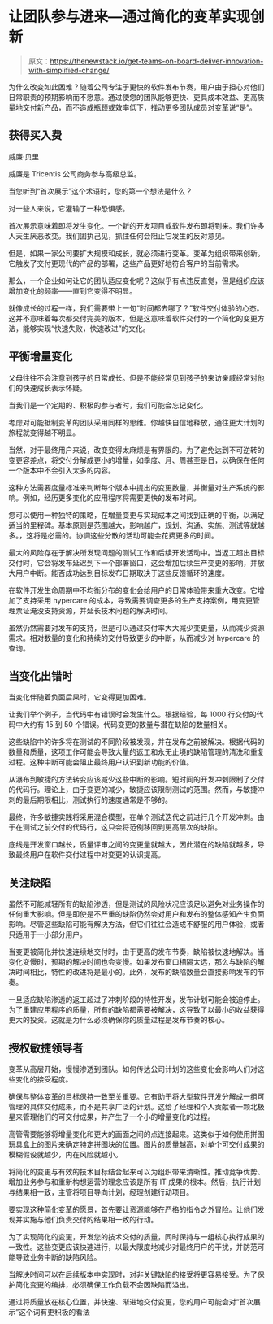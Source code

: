 # 让团队参与进来—通过简化的变革实现创新

> 原文：<https://thenewstack.io/get-teams-on-board-deliver-innovation-with-simplified-change/>

为什么改变如此困难？随着公司专注于更快的软件发布节奏，用户由于担心对他们日常职责的预期影响而不愿意。通过使您的团队能够更快、更具成本效益、更高质量地交付新产品，而不造成瓶颈或效率低下，推动更多团队成员对变革说“是”。

## **获得买入费**

威廉·贝里

威廉是 Tricentis 公司商务参与高级总监。

当您听到“首次展示”这个术语时，您的第一个想法是什么？

对一些人来说，它灌输了一种恐惧感。

首次展示意味着即将发生变化。一个新的开发项目或软件发布即将到来。我们许多人天生厌恶改变。我们固执己见，抓住任何会阻止它发生的反对意见。

但是，如果一家公司要扩大规模和成长，就必须进行变革。变革为组织带来创新。它触发了交付更现代的产品的部署，这些产品更好地符合客户的当前需求。

那么，一个企业如何让它的团队适应变化呢？这似乎有点违反直觉，但是组织应该增加变化的频率——直到它变得不明显。

就像成长的过程一样，我们需要带上一句“时间都去哪了？”软件交付体验的心态。这并不意味着每次都交付完美的版本，但是这意味着软件交付的一个简化的变更方法，能够实现“快速失败，快速改进”的文化。

## **平衡增量变化**

父母往往不会注意到孩子的日常成长。但是不能经常见到孩子的来访亲戚经常对他们的快速成长表示怀疑。

当我们是一个定期的、积极的参与者时，我们可能会忘记变化。

考虑对可能抵制变革的团队采用同样的思维。你越快自信地释放，通往更大计划的旅程就变得越不明显。

当然，对于最终用户来说，改变变得太麻烦是有界限的。为了避免达到不可逆转的变更容差点，将交付分解成更小的增量，如季度、月、周甚至是日，以确保在任何一个版本中不会引入太多的内容。

这种方法需要度量标准来判断每个版本中提出的变更数量，并衡量对生产系统的影响。例如，经历更多变化的应用程序将需要更快的发布时间。

您可以使用一种独特的策略，在增量变更与实现成本之间找到正确的平衡，以满足适当的里程碑。基本原则是范围越大，影响越广，规划、沟通、实施、测试等就越多。，这将是必需的。协调这些分散的活动可能会花费更多的时间。

最大的风险存在于解决所发现问题的测试工作和后续开发活动中。当返工超出目标交付时，它会将发布延迟到下一个部署窗口，这会增加后续生产变更的影响，并放大用户中断。能否成功达到目标发布日期取决于这些反馈循环的速度。

在软件开发生命周期中不均衡分布的变化会给用户的日常体验带来重大改变。它增加了支持采用 hypercare 的成本，导致需要调查更多的生产支持案例，用变更管理票证淹没支持资源，并延长技术问题的解决时间。

虽然仍然需要对发布的支持，但是可以通过交付率大大减少变更量，从而减少资源需求。相对数量的变化和持续的交付导致更少的中断，从而减少对 hypercare 的查询。

## **当变化出错时**

当变化伴随着负面后果时，它变得更加困难。

让我们举个例子，当代码中有错误时会发生什么。根据经验，每 1000 行交付的代码中大约有 15 到 50 个错误。代码变更的数量与潜在缺陷的数量相关。

这些缺陷中的许多将在测试的不同阶段被发现，并在发布之前被解决。根据代码的数量和质量，这项工作可能会导致大量的返工和永无止境的缺陷管理的清洗和重复过程。这种中断可能会阻止最终用户认识到新功能的价值。

从瀑布到敏捷的方法转变应该减少这些中断的影响。短时间的开发冲刺限制了交付的代码行。理论上，由于变更的减少，敏捷应该限制测试的范围。然而，与敏捷冲刺的最后期限相比，测试执行的速度通常是不够的。

最终，许多敏捷实践将采用混合模型，在单个测试迭代之前进行几个开发冲刺。由于在测试之前交付的代码行，这只会将范例移回到更高层次的缺陷。

底线是开发窗口越长，质量评审之间的变更量就越大，因此潜在的缺陷就越多，导致最终用户在软件交付过程中对变更的认识提高。

## **关注缺陷**

虽然不可能减轻所有的缺陷渗透，但是测试的风险状况应该足以避免对业务操作的任何重大影响。但是即使是不严重的缺陷仍然会对用户和发布的整体感知产生负面影响。尽管这些缺陷可能有解决方法，但它们往往会造成不舒服的用户体验，或者只适用于一小部分用户。

当变更被简化并快速连续地交付时，由于更高的发布节奏，缺陷被快速地解决。当变化变慢时，预期的解决时间也会变慢。如果发布窗口相隔太远，那么与缺陷的解决时间相比，特性的改进将是最小的。此外，发布的缺陷数量会直接影响发布的节奏。

一旦适应缺陷渗透的返工超过了冲刺阶段的特性开发，发布计划可能会被迫停止。为了重建应用程序的质量，所有的缺陷都需要被解决，这导致了以最小的收益获得更大的投资。这就是为什么必须确保你的质量过程是发布节奏的核心。

## **授权敏捷领导者**

变革从高层开始，慢慢渗透到团队。如何传达公司计划的这些变化会影响人们对这些变化的接受程度。

确保与整体变革的目标保持一致至关重要。它有助于将大型软件开发分解成一组可管理的具体交付成果，而不是共享广泛的计划。这给了经理和个人贡献者一颗北极星来管理他们的可交付成果，并产生了一个小的增量变化的过程。

高管需要能够将增量变化和更大的画面之间的点连接起来。这类似于如何使用拼图玩具盒上的图片来确定特定拼图块的位置。图片的质量越高，对单个可交付成果的模糊假设就越少，内在风险就越小。

将简化的变更与有效的技术目标结合起来可以为组织带来清晰性。推动竞争优势、增加业务参与和重新构想运营的理念应该是所有 IT 成果的根本。然后，执行计划与结果相一致，主管将项目导向计划，经理创建行动项目。

要实现这种简化变革的愿景，首先要让资源能够在严格的指令之外冒险。让他们发现并实施与他们负责交付的结果相一致的行动。

为了实现简化的变更，开发您的技术交付的质量，同时保持与一组核心执行成果的一致性。这些变更应该快速进行，以最大限度地减少对最终用户的干扰，并防范可能导致业务中断的缺陷风险。

当解决时间可以在后续版本中实现时，对非关键缺陷的接受将更容易接受。为了保护简化变更的编排，必须确保工作负载不会因缺陷而溢出。

通过将质量放在核心位置，并快速、渐进地交付变更，您的用户可能会对“首次展示”这个词有更积极的看法

<svg xmlns:xlink="http://www.w3.org/1999/xlink" viewBox="0 0 68 31" version="1.1"><title>Group</title> <desc>Created with Sketch.</desc></svg>